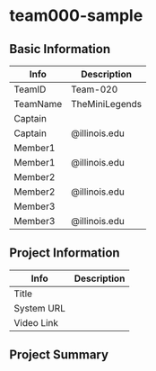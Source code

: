 # team000-sample

## Basic Information

|   Info      |        Description     |
| ----------- | ---------------------- |
| TeamID      |        Team-020        |
| TeamName    |      TheMiniLegends    |
| Captain     |            |
| Captain     |  @illinois.edu  |
| Member1     |               |
| Member1     |   @illinois.edu  |
| Member2     |    |
| Member2     |   @illinois.edu  |
| Member3     |          |
| Member3     |  @illinois.edu |

## Project Information

|   Info      |        Description     |
| ----------- | ---------------------- |
|  Title      |            |
| System URL  |          |
| Video Link  |           |

## Project Summary


